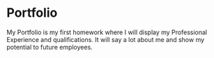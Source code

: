 # Portfolio

My Portfolio is my first homework where I will display my Professional Experience and qualifications. It will say a lot about me and show my potential to future employees.
